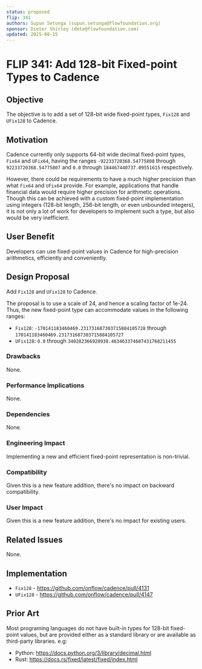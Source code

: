 ```yaml
---
status: proposed 
flip: 341
authors: Supun Setunga (supun.setunga@flowfoundation.org)
sponsor: Dieter Shirley (dete@flowfoundation.com)
updated: 2025-08-15
---
```


# FLIP 341: Add 128-bit Fixed-point Types to Cadence

## Objective

The objective is to add a set of 128-bit wide fixed-point types, `Fix128` and `UFix128` to Cadence.

## Motivation

Cadence currently only supports 64-bit wide decimal fixed-point types, `Fix64` and `UFix64`, 
having the ranges `-92233720368.54775808` through `92233720368.54775807` and `0.0` through `184467440737.09551615`
respectively.

However, there could be requirements to have a much higher precision than what `Fix64` and `UFix64` provide.
For example, applications that handle financial data would require higher precision for arithmetic operations.
Though this can be achieved with a custom fixed-point implementation using integers (128-bit length, 256-bit length,
or even unbounded integers), it is not only a lot of work for developers to implement such a type,
but also would be very inefficient.

## User Benefit

Developers can use fixed-point values in Cadence for high-precision arithmetics, efficiently and conveniently.

## Design Proposal

Add `Fix128` and `UFix128` to Cadence.

The proposal is to use a scale of 24,  and hence a scaling factor of 1e-24.
Thus, the new fixed-point type can accommodate values in the following ranges:
- `Fix128`: `-170141183460469.231731687303715884105728` through `170141183460469.231731687303715884105727`
- `UFix128`: `0.0` through `340282366920938.463463374607431768211455`

### Drawbacks

None.

### Performance Implications

None.

### Dependencies

None.

### Engineering Impact

Implementing a new and efficient fixed-point representation is non-trivial.

### Compatibility

Given this is a new feature addition, there's no impact on backward compatibility.

### User Impact

Given this is a new feature addition, there's no impact for existing users.

## Related Issues

None.

## Implementation
- `Fix128` - https://github.com/onflow/cadence/pull/4131
- `UFix128` - https://github.com/onflow/cadence/pull/4147

## Prior Art

Most programing languages do not have built-in types for 128-bit fixed-point values, but are provided either
as a standard library or are available as third-party libraries. e.g:
- Python: https://docs.python.org/3/library/decimal.html
- Rust: https://docs.rs/fixed/latest/fixed/index.html

